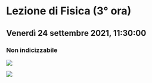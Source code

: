 # Lezione di Fisica (3° ora)
## Venerdì 24 settembre 2021, 11:30:00
### Non indicizzabile
![](https://i.imgur.com/1LDhiMn.jpg)

![](https://i.imgur.com/htU2Vbw.jpg)

<!--stackedit_data:
eyJoaXN0b3J5IjpbMzIxODM0ODcyLDI0MDUxNDc0OV19
-->